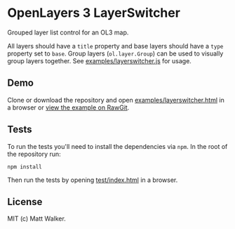 # OpenLayers 3 LayerSwitcher

Grouped layer list control for an OL3 map.

All layers should have a `title` property and base layers should have a `type` property set to `base`. Group layers (`ol.layer.Group`) can be used to visually group layers together. See [examples/layerswitcher.js](examples/layerswitcher.js) for usage.

## Demo

Clone or download the repository and open [examples/layerswitcher.html](examples/layerswitcher.html) in a browser or [view the example on RawGit](http://rawgit.com/walkermatt/ol3-layerswitcher/master/examples/layerswitcher.html).

## Tests

To run the tests you'll need to install the dependencies via `npm`. In the root of the repository run:

    npm install

Then run the tests by opening [test/index.html](test/index.html) in a browser.

## License

MIT (c) Matt Walker.
